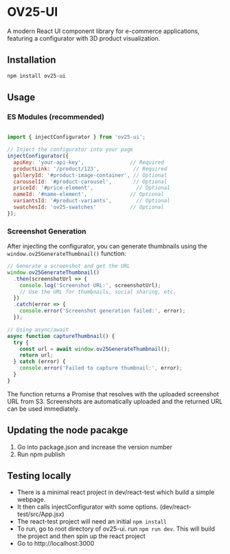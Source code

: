 # OV25-UI

A modern React UI component library for e-commerce applications, featuring a configurator with 3D product visualization.

## Installation

```bash
npm install ov25-ui
```

## Usage

### ES Modules (recommended)

```javascript

import { injectConfigurator } from 'ov25-ui';

// Inject the configurator into your page
injectConfigurator({
  apiKey: 'your-api-key',               // Required
  productLink: '/product/123',           // Required
  galleryId: '#product-image-container', // Optional
  carouselId: '#product-carousel',       // Optional
  priceId: '#price-element',              // Optional
  nameId: '#name-element',              // Optional
  variantsId: '#product-variants',        // Optional
  swatchesId: 'ov25-swatches'           // Optional
});
```

### Screenshot Generation

After injecting the configurator, you can generate thumbnails using the `window.ov25GenerateThumbnail()` function:

```javascript
// Generate a screenshot and get the URL
window.ov25GenerateThumbnail()
  .then(screenshotUrl => {
    console.log('Screenshot URL:', screenshotUrl);
    // Use the URL for thumbnails, social sharing, etc.
  })
  .catch(error => {
    console.error('Screenshot generation failed:', error);
  });

// Using async/await
async function captureThumbnail() {
  try {
    const url = await window.ov25GenerateThumbnail();
    return url;
  } catch (error) {
    console.error('Failed to capture thumbnail:', error);
  }
}
```

The function returns a Promise that resolves with the uploaded screenshot URL from S3. Screenshots are automatically uploaded and the returned URL can be used immediately.

## Updating the node pacakge

1. Go into package.json and increase the version number
2. Run npm publish


## Testing locally

- There is a minimal react project in dev/react-test which build a simple webpage. 
- It then calls injectConfigurator with some options. (dev/react-test/src/App.jsx)
- The react-test project will need an initial `npm install`
- To run, go to root directory of ov25-ui. run `npm run dev`. This will build the project and then spin up the react project
- Go to http://localhost:3000

